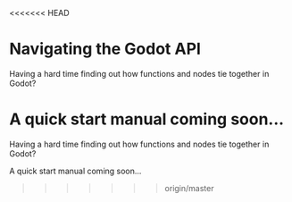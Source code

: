 <<<<<<< HEAD
# Navigating the Godot API

Having a hard time finding out how functions and nodes tie together in Godot? 

A quick start manual coming soon...
=======
Having a hard time finding out how functions and nodes tie together in Godot?

A quick start manual coming soon... 
>>>>>>> origin/master
